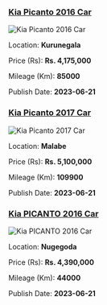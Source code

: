 
<!-- d554d7159e4e8133d262d5d6d1e1141c -->

### [Kia Picanto 2016 Car](https://riyasewana.com/buy/kia-picanto-sale-kurunegala-6523294)

![Kia Picanto 2016 Car](https://riyasewana.com/thumb/thumbkia-picanto-211929464771.jpg)

Location: **Kurunegala**

Price (Rs): **Rs. 4,175,000**

Mileage (Km): **85000**

Publish Date: **2023-06-21**


<!-- bac59e6e9026a5030dd2d9b1e19a85cc -->

### [Kia Picanto 2017 Car](https://riyasewana.com/buy/kia-picanto-sale-malabe-6522219)

![Kia Picanto 2017 Car](https://riyasewana.com/thumb/thumbkia-picanto-21144118831.jpg)

Location: **Malabe**

Price (Rs): **Rs. 5,100,000**

Mileage (Km): **109900**

Publish Date: **2023-06-21**


<!-- 309e3850b65d1481a1a6fadbb0f18efb -->

### [Kia PICANTO 2016 Car](https://riyasewana.com/buy/kia-picanto-sale-nugegoda-6521300)

![Kia PICANTO 2016 Car](https://riyasewana.com/thumb/thumbkia-picanto-21113202151.jpg)

Location: **Nugegoda**

Price (Rs): **Rs. 4,390,000**

Mileage (Km): **44000**

Publish Date: **2023-06-21**

